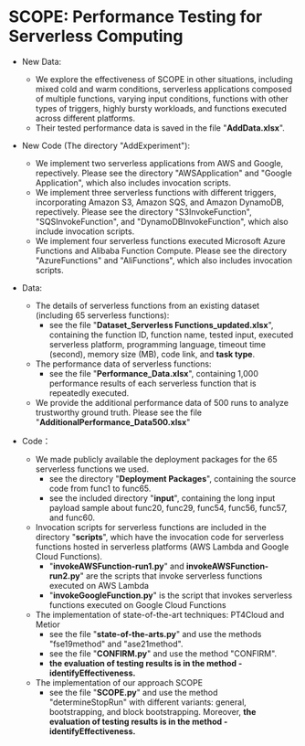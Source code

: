 # SCOPE: Performance Testing for Serverless Computing

- New Data:
    - We explore the effectiveness of SCOPE in other situations, including mixed cold and warm conditions, serverless applications composed of multiple functions, varying input conditions, functions with other types of triggers, highly bursty workloads, and functions executed across different platforms.
    - Their tested performance data is saved in the file "**AddData.xlsx**".

- New Code (The directory "AddExperiment"):
    - We implement two serverless applications from AWS and Google, repectively. Please see the directory "AWSApplication" and "Google Application", which also includes invocation scripts.
    - We implement three serverless functions with different triggers, incorporating Amazon S3, Amazon SQS, and Amazon DynamoDB, repectively. Please see the directory "S3InvokeFunction", "SQSInvokeFunction", and "DynamoDBInvokeFunction", which also include invocation scripts.
    - We implement four serverless functions executed Microsoft Azure Functions and Alibaba Function Compute. Please see the directory "AzureFunctions" and "AliFunctions", which also includes invocation scripts.


- Data:
    - The details of serverless functions from an existing dataset (including 65 serverless functions):
        - see the file "**Dataset_Serverless Functions_updated.xlsx**", containing the function ID, function name, tested input, executed serverless platform, programming language, timeout time (second), memory size (MB), code link, and **task type**.
    - The performance data of serverless functions:
        - see the file "**Performance_Data.xlsx**", containing 1,000 performance results of each serverless function that is repeatedly executed.
    - We provide the additional performance data of 500 runs to analyze trustworthy ground truth. Please see the file "**AdditionalPerformance_Data500.xlsx**"
      

- Code：
    - We made publicly available the deployment packages for the 65 serverless functions we used.
        - see the directory "**Deployment Packages**", containing the source code from func1 to func65.
        - see the included directory "**input**", containing the long input payload sample about func20, func29, func54, func56, func57, and func60.
    - Invocation scripts for serverless functions are included in the directory "**scripts**", which have the invocation code for serverless functions hosted in serverless platforms (AWS Lambda and Google Cloud Functions).
      - "**invokeAWSFunction-run1.py**" and **invokeAWSFunction-run2.py**" are the scripts that invoke serverless functions executed on AWS Lambda
      - "**invokeGoogleFunction.py**" is the script that invokes serverless functions executed on Google Cloud Functions
    - The implementation of state-of-the-art techniques: PT4Cloud and Metior
        - see the file "**state-of-the-arts.py**" and use the methods "fse19method" and "ase21method".
        - see the file "**CONFIRM.py**" and use the method "CONFIRM".
        - **the evaluation of testing results is in the method - identifyEffectiveness.**
    -  The implementation of our approach SCOPE
        - see the file "**SCOPE.py**" and use the method "determineStopRun" with different variants: general, bootstrapping, and block bootstrapping. Moreover, **the evaluation of testing results is in the method - identifyEffectiveness.**
        
 
